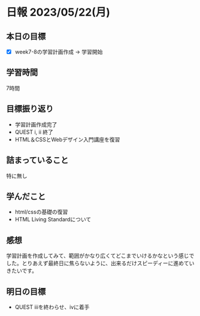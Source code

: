 # 日報 2023/05/22(月)

## 本日の目標
- [x] week7-8の学習計画作成 → 学習開始

## 学習時間
7時間

## 目標振り返り
- 学習計画作成完了
- QUEST i, ii 終了
- HTML＆CSSとWebデザイン入門講座を復習

## 詰まっていること
特に無し

## 学んだこと
- html/cssの基礎の復習
- HTML Living Standardについて

## 感想
学習計画を作成してみて、範囲がかなり広くてどこまでいけるかなという感じでした。とりあえず最終日に焦らないように、出来るだけスピーディーに進めていきたいです。

## 明日の目標
- QUEST iiiを終わらせ、ivに着手
